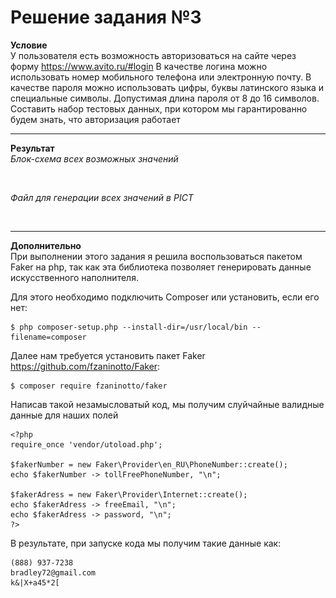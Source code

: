 Решение задания №3
=====================

**Условие** </br>
У пользователя есть возможность авторизоваться на сайте через форму https://www.avito.ru/#login
В качестве логина можно использовать номер мобильного телефона или электронную почту.
В качестве пароля можно использовать цифры, буквы латинского языка и специальные символы. Допустимая длина пароля от 8 до 16 символов.</br>
Составить набор тестовых данных, при котором мы гарантированно будем знать, что авторизация работает
***
**Результат** </br>
*Блок-схема всех возможных значений*

![<img src="img/block.png" width="800"/>](img/block.jpg "Блок-схема")

*Файл для генерации всех значений в PICT*

![<img src="img/anketa.png" width="800"/>](img/anketa.jpg "Значения")

***

**Дополнительно** </br>
При выполнении этого задания я решила воспользоваться пакетом Faker на php, так как эта библиотека позволяет генерировать данные искусственного наполнителя.

Для этого необходимо подключить Сomposer или установить, если его нет:

    $ php composer-setup.php --install-dir=/usr/local/bin --filename=composer

Далее нам требуется установить пакет Faker https://github.com/fzaninotto/Faker:

    $ composer require fzaninotto/faker

Написав такой незамысловатый код, мы получим слуйчайные валидные данные для наших полей

    <?php 
    require_once 'vendor/utoload.php';

    $fakerNumber = new Faker\Provider\en_RU\PhoneNumber::create();
    echo $fakerNumber -> tollFreePhoneNumber, "\n";

    $fakerAdress = new Faker\Provider\Internet::create();
    echo $fakerAdress -> freeEmail, "\n";
    echo $fakerAdress -> password, "\n";
    ?>

В результате, при запуске кода мы получим такие данные как:
    
    (888) 937-7238
    bradley72@gmail.com
    k&|X+a45*2[
